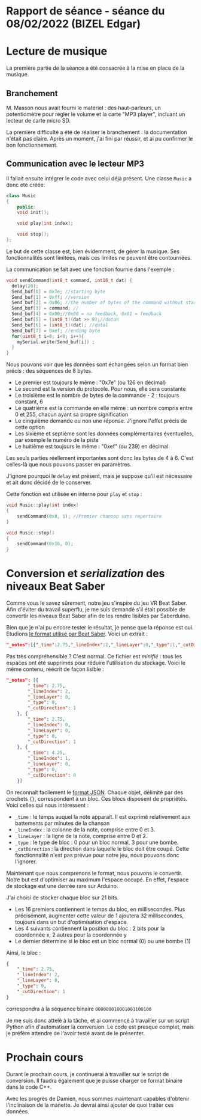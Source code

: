 # Rapport de séance - séance du 08/02/2022 (BIZEL Edgar)

# Lecture de musique

La première partie de la séance a été consacrée à la mise en place de la musique.

## Branchement

M. Masson nous avait fourni le matériel : des haut-parleurs, un potentiomètre pour régler le volume et la carte "MP3 player", incluant un lecteur de carte micro SD.

La première difficulté a été de réaliser le branchement : la documentation n'était pas claire. Après un moment, j'ai fini par réussir, et ai pu confirmer le bon fonctionnement.

## Communication avec le lecteur MP3

Il fallait ensuite intégrer le code avec celui déjà présent. Une classe `Music` a donc été créée:
```cpp
class Music
{
    public:
    void init();

    void play(int index);

    void stop();
};
```
Le but de cette classe est, bien évidemment, de gérer la musique. Ses fonctionnalités sont limitées, mais ces limites ne peuvent être contournées.

La communication se fait avec une fonction fournie dans l'exemple :
```cpp
void sendCommand(int8_t command, int16_t dat) { 
  delay(20); 
  Send_buf[0] = 0x7e; //starting byte 
  Send_buf[1] = 0xff; //version 
  Send_buf[2] = 0x06; //the number of bytes of the command without starting byte and ending byte 
  Send_buf[3] = command; // 
  Send_buf[4] = 0x00;//0x00 = no feedback, 0x01 = feedback 
  Send_buf[5] = (int8_t)(dat >> 8);//datah 
  Send_buf[6] = (int8_t)(dat); //datal 
  Send_buf[7] = 0xef; //ending byte 
  for(uint8_t i=0; i<8; i++){ 
    mySerial.write(Send_buf[i]) ; 
  } 
}
```
Nous pouvons voir que les données sont échangées selon un format bien précis : des séquences de 8 bytes.
- Le premier est toujours le même : "0x7e" (ou 126 en décimal)
- Le second est la version du protocole. Pour nous, elle sera constante
- Le troisième est le nombre de bytes de la commande - 2 : toujours constant, 6
- Le quatrième est la commande en elle même : un nombre compris entre 0 et 255, chacun ayant sa propre signification
- Le cinquième demande ou non une réponse. J'ignore l'effet précis de cette option
- Les sixième et septième sont les données complémentaires éventuelles, par exemple le numéro de la piste
- Le huitième est toujours le même : "0xef" (ou 239) en décimal

Les seuls parties réellement importantes sont donc les bytes de 4 à 6. C'est celles-là que nous pouvons passer en paramètres.

J'ignore pourquoi le `delay` est présent, mais je suppose qu'il est nécessaire et ait donc décidé de le conserver.

Cette fonction est utilisée en interne pour `play` et `stop` :
```cpp
void Music::play(int index)
{
    sendCommand(0x8, 1); //Premier chanson sans repertoire
}

void Music::stop()
{
    sendCommand(0x16, 0);
}
```

# Conversion et *serialization* des niveaux Beat Saber

Comme vous le savez sûrement, notre jeu s'inspire du jeu VR Beat Saber. Afin d'éviter du travail superflu, je me suis demandé s'il était possible de convertir les niveaux Beat Saber afin de les rendre lisibles par Saberduino.

Bien que je n'ai pu encore tester le résultat, je pense que la réponse est oui. Etudions [le format utilisé par Beat Saber](https://bsmg.wiki/mapping/map-format.html). Voici un extrait :
```json
"_notes":[{"_time":2.75,"_lineIndex":2,"_lineLayer":0,"_type":1,"_cutDirection":1},{"_time":2.75,"_lineIndex":0,"_lineLayer":0,"_type":0,"_cutDirection":1},{"_time":4.25,"_lineIndex":1,"_lineLayer":0,"_type":0,"_cutDirection":0}]
```
Pas très compréhensible ? C'est normal. Ce fichier est *minifié* : tous les espaces ont été supprimés pour réduire l'utilisation du stockage. Voici le même contenu, réécrit de façon lisible :
```json
"_notes": [{
        "_time": 2.75,
        "_lineIndex": 2,
        "_lineLayer": 0,
        "_type": 0,
        "_cutDirection": 1
    }, {
        "_time": 2.75,
        "_lineIndex": 0,
        "_lineLayer": 0,
        "_type": 0,
        "_cutDirection": 1
    }, {
        "_time": 4.25,
        "_lineIndex": 1,
        "_lineLayer": 0,
        "_type": 0,
        "_cutDirection": 0
    }]
```
On reconnaît facilement le [format JSON](http://json.org/json-fr.html). Chaque objet, délimité par des crochets `{}`, correspondent à un bloc. Ces blocs disposent de propriétés. Voici celles qui nous intéressent :
- `_time` : le temps auquel la note apparaît. Il est exprimé relativement aux battements par minutes de la chanson
- `_lineIndex` : la colonne de la note, comprise entre 0 et 3.
- `_lineLayer` : la ligne de la note, comprise entre 0 et 2.
- `_type` : le type de bloc : 0 pour un bloc normal, 3 pour une bombe.
- `_cutDirection` : la direction dans laquelle le bloc doit être coupé. Cette fonctionnalité n'est pas prévue pour notre jeu, nous pouvons donc l'ignorer.

Maintenant que nous comprenons le format, nous pouvons le convertir. Notre but est d'optimiser au maximum l'espace occupé. En effet, l'espace de stockage est une denrée rare sur Arduino.

J'ai choisi de stocker chaque bloc sur 21 bits.
- Les 16 premiers contiennent le temps du bloc, en millisecondes. Plus précisément, augmenter cette valeur de 1 ajoutera 32 millisecondes, toujours dans un but d'optimisation d'espace.
- Les 4 suivants contiennent la position du bloc : 2 bits pour la coordonnée x, 2 autres pour la coordonnée y
- Le dernier détermine si le bloc est un bloc normal (0) ou une bombe (1)

Ainsi, le bloc :
```json
{
    "_time": 2.75,
    "_lineIndex": 2,
    "_lineLayer": 0,
    "_type": 0,
    "_cutDirection": 1
}
```
correspondra à la séquence binaire `000000010001001100100`

Je me suis donc attelé à la tâche, et ai commencé à travailler sur un script Python afin d'automatiser la conversion. Le code est presque complet, mais je préfère attendre de l'avoir testé avant de le présenter.

# Prochain cours

Durant le prochain cours, je continuerai à travailler sur le script de conversion. Il faudra également que je puisse charger ce format binaire dans le code C++.

Avec les progrès de Damien, nous sommes maintenant capables d'obtenir l'inclinaison de la manette. Je devrai ainsi ajouter de quoi traiter ces données.